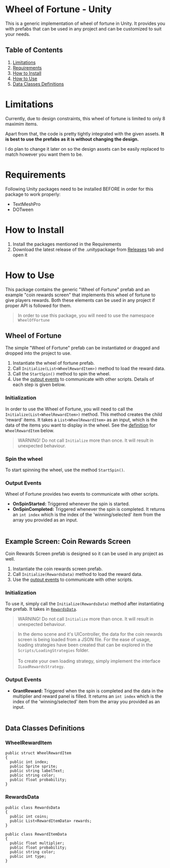 # Wheel of Fortune - Unity
This is a generic implementation of wheel of fortune in Unity. It provides you with prefabs that can be used in any project and can be customized to suit your needs.

## Table of Contents
1. [Limitations](#limitations)
2. [Requirements](#requirements)
3. [How to Install](#how-to-install)
4. [How to Use](#how-to-use)
5. [Data Classes Definitions](#data-classes-definitions)

# Limitations
Currently, due to design constraints, this wheel of fortune is limited to only 8 maximim items.

Apart from that, the code is pretty tightly integrated with the given assets. <b>It is best to use the prefabs as it is without changing the design.</b>

I do plan to change it later on so the design assets can be easily replaced to match however you want them to be.

# Requirements
Following Unity packages need to be installed BEFORE in order for this package to work properly:
- TextMeshPro
- DOTween

# How to Install
1. Install the packages mentioned in the Requirements
2. Download the latest release of the .unitypackage from [Releases](https://github.com/muaazali/unity-wheel-of-fortune/releases) tab and open it

# How to Use
This package contains the generic "Wheel of Fortune" prefab and an example "coin rewards screen" that implements this wheel of fortune to give players rewards. Both these elements can be used in any project if proper API is followed for them.

> In order to use this package, you will need to use the namespace `WheelOfFortune`

## Wheel of Fortune
The simple "Wheel of Fortune" prefab can be instantiated or dragged and dropped into the project to use.
1. Instantiate the wheel of fortune prefab.
2. Call `Initialize(List<WheelRewardItem>)` method to load the reward data.
3. Call the `StartSpin()` method to spin the wheel.
4. Use the [output events](#output-events) to communicate with other scripts.
Details of each step is given below.

### Initialization
In order to use the Wheel of Fortune, you will need to call the `Initialize(List<WheelRewardItem>)` method. This method creates the child 'reward' items. It takes a `List<WheelRewardItem>` as an input, which is the data of the items you want to display in the wheel. See the [definition](#data-classes-definitions) for `WheelRewardItem` below.
> WARNING! Do not call `Initialize` more than once. It will result in unexpected behaviour.

### Spin the wheel
To start spinning the wheel, use the method `StartSpin()`.

### Output Events
Wheel of Fortune provides two events to communicate with other scripts.
- <b>OnSpinStarted:</b>
Triggered whenever the spin is started.
- <b>OnSpinCompleted:</b>
Triggered whenever the spin is completed. It returns an `int index` which is the index of the 'winning/selected' item from the array you provided as an input.<br></br>

## Example Screen: Coin Rewards Screen
Coin Rewards Screen prefab is designed so it can be used in any project as well.
1. Instantiate the coin rewards screen prefab.
2. Call `Initialize(RewardsData)` method to load the reward data.
3. Use the [output events](#output-events-1) to communicate with other scripts.

### Initialization
To use it, simply call the `Initialize(RewardsData)` method after instantiating the prefab. It takes in [`RewardsData`](#data-classes-definitions).
> WARNING! Do not call `Initialize` more than once. It will result in unexpected behaviour.

> In the demo scene and it's UIController, the data for the coin rewards screen is being loaded from a JSON file. For the ease of usage, loading strategies have been created that can be explored in the `Scripts/LoadingStrategies` folder.<br></br>To create your own loading strategy, simply implement the interface `ILoadRewardsStrategy`.

### Output Events
- <b>GrantReward:</b>
Triggered when the spin is completed and the data in the multiplier and reward panel is filled. It returns an `int index` which is the index of the 'winning/selected' item from the array you provided as an input.<br></br>

## Data Classes Definitions
### WheelRewardItem
``` 
public struct WheelRewardItem
{
  public int index;
  public Sprite sprite;
  public string labelText;
  public string color;
  public float probability;
}
```

### RewardsData
```
public class RewardsData
{
  public int coins;
  public List<RewardItemData> rewards;
}

public class RewardItemData
{
  public float multiplier;
  public float probability;
  public string color;
  public int type;
}

```
